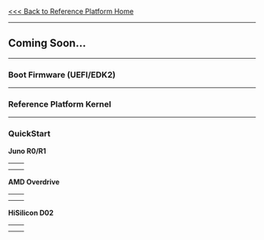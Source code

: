 [<<< Back to Reference Platform Home](https://github.com/96boards/documentation/wiki/Reference-Platform-Home)

***

## Coming Soon...

***

### Boot Firmware (UEFI/EDK2)

***

### Reference Platform Kernel


***

### QuickStart

**Juno R0/R1**

|                        |                           |
|:----------------------:|:-------------------------:|
|                        |                           |
|                        |                           |


**AMD Overdrive**

|                        |                           |
|:----------------------:|:-------------------------:|
|                        |                           |
|                        |                           |

**HiSilicon D02**

|                        |                           |
|:----------------------:|:-------------------------:|
|                        |                           |
|                        |                           |


